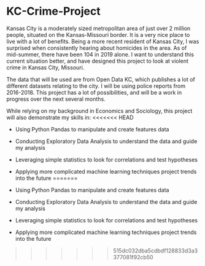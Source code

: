 # KC-Crime-Project

Kansas City is a moderately sized metropolitan area of just over 2 million people, situated on the Kansas-Missouri border. It is a very nice place to live with a lot of benefits. Being a more recent resident of Kansas City, I was surprised when consistently hearing about homicides in the area. As of mid-summer, there have been 104 in 2019 alone. I want to understand this current situation better, and have designed this project to look at violent crime in Kansas City, Missouri. 

The data that will be used are from Open Data KC, which publishes a lot of different datasets relating to the city. I will be using police reports from 2016-2018. This project has a lot of possibilities, and will be a work in progress over the next several months. 

While relying on my background in Economics and Sociology, this project will also demonstrate my skills in: 
<<<<<<< HEAD
 - Using Python Pandas to manipulate and create features data
 - Conducting Exploratory Data Analysis to understand the data and guide my analysis
 - Leveraging simple statistics to look for correlations and test hypotheses 
 - Applying more complicated machine learning techniques project trends into the future 
=======

 - Using Python Pandas to manipulate and create features data
 - Conducting Exploratory Data Analysis to understand the data and guide my analysis
 - Leveraging simple statistics to look for correlations and test hypotheses 
 - Applying more complicated machine learning techniques project trends into the future 
>>>>>>> 515dc032dba5cdbdf128833d3a3377081f92cb50
